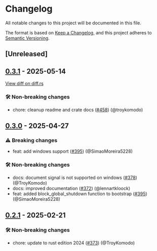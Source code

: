 # Changelog

<!--
This file is automatically generated by our release process.
DO NOT edit it directly.
If you want to add a change log entry for this package,
please create a new file in /changes.d/<pr-number>.toml
Refer to the [README.md](/changes.d/README.md) for more information.
-->

All notable changes to this project will be documented in this file.

The format is based on [Keep a Changelog](https://keepachangelog.com/en/1.0.0/),
and this project adheres to [Semantic Versioning](https://semver.org/spec/v2.0.0.html).

## [Unreleased]

## [0.3.1](https://github.com/ScuffleCloud/scuffle/compare/scuffle-signal-v0.3.0...scuffle-signal-v0.3.1) - 2025-05-14

[View diff on diff.rs](https://diff.rs/scuffle-signal/0.3.0/scuffle-signal/0.3.1/Cargo.toml)

### 🛠️ Non-breaking changes

- chore: cleanup readme and crate docs ([#458](https://github.com/scufflecloud/scuffle/pull/458)) (@troykomodo)

## [0.3.0](https://github.com/ScuffleCloud/scuffle/compare/scuffle-signal-v0.2.1...scuffle-signal-v0.3.0) - 2025-04-27

### ⚠️ Breaking changes

- feat: add windows support ([#395](https://github.com/scufflecloud/scuffle/pull/395)) (@SimaoMoreira5228)

### 🛠️ Non-breaking changes

- docs: document signal is not supported on windows ([#378](https://github.com/scufflecloud/scuffle/pull/378)) (@TroyKomodo)
- docs: improved documentation ([#372](https://github.com/scufflecloud/scuffle/pull/372)) (@lennartkloock)
- feat: added block_global_shutdown function to bootstrap ([#395](https://github.com/scufflecloud/scuffle/pull/395)) (@SimaoMoreira5228)

## [0.2.1](https://github.com/ScuffleCloud/scuffle/compare/scuffle-signal-v0.2.0...scuffle-signal-v0.2.1) - 2025-02-21

### 🛠️ Non-breaking changes

- chore: update to rust edition 2024 ([#373](https://github.com/scufflecloud/scuffle/pull/373)) (@TroyKomodo)
